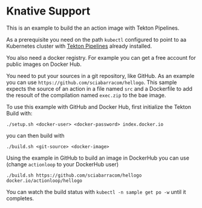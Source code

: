 <!--
#
# Licensed to the Apache Software Foundation (ASF) under one or more
# contributor license agreements.  See the NOTICE file distributed with
# this work for additional information regarding copyright ownership.
# The ASF licenses this file to You under the Apache License, Version 2.0
# (the "License"); you may not use this file except in compliance with
# the License.  You may obtain a copy of the License at
#
#     http://www.apache.org/licenses/LICENSE-2.0
#
# Unless required by applicable law or agreed to in writing, software
# distributed under the License is distributed on an "AS IS" BASIS,
# WITHOUT WARRANTIES OR CONDITIONS OF ANY KIND, either express or implied.
# See the License for the specific language governing permissions and
# limitations under the License.
#
-->
# Knative Support

This is an example to build the an action image with Tekton Pipelines.

As a prerequisite you need on the path `kubectl` configured to point to aa Kubernetes cluster with [Tekton Pipelines](https://github.com/tektoncd/pipeline/blob/master/docs/install.md) already installed.

You also need a  docker registry. For example you can get a free account for public images on Docker Hub.

You need to put your sources in a git repository, like GitHub. As an example you can use `https://github.com/sciabarracom/hellogo`. This sample expects the source of an action in a file named `src` and a Dockerfile to add the resoult of the compilation named `exec.zip` to the bae image.

To use this example with GitHub and Docker Hub, first initialize the Tekton Build with:

`./setup.sh <docker-user> <docker-password> index.docker.io`

you can then build with

`./build.sh <git-source> <docker-image>`

Using the example in GitHub to build an image in DockerHub you can use (change `actionloop` to your DockerHub user)

`./build.sh https://github.com/sciabarracom/hellogo docker.io/actionloop/hellogo`

You can watch the build status with `kubectl -n sample get po -w` until it completes.
